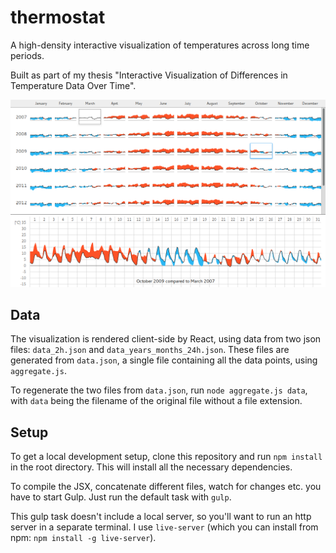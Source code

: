 # thermostat

A high-density interactive visualization of temperatures across long time periods.

Built as part of my thesis "Interactive Visualization of Differences in Temperature Data Over Time".

![screenshot](screenshot.png)

## Data
The visualization is rendered client-side by React, using data from two json files: `data_2h.json` and `data_years_months_24h.json`. These files are generated from `data.json`, a single file containing all the data points, using `aggregate.js`.

To regenerate the two files from `data.json`, run `node aggregate.js data`, with `data` being the filename of the original file without a file extension.

## Setup
To get a local development setup, clone this repository and run `npm install` in the root directory. This will install all the necessary dependencies.

To compile the JSX, concatenate different files, watch for changes etc. you have to start Gulp. Just run the default task with `gulp`.

This gulp task doesn't include a local server, so you'll want to run an http server in a separate terminal. I use `live-server` (which you can install from npm: `npm install -g live-server`).
